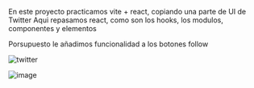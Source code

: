 
En este proyecto practicamos vite + react, copiando una parte de UI de Twitter
Aqui repasamos react, como son los hooks, los modulos, componentes y elementos

Porsupuesto le añadimos funcionalidad a los botones follow

![twitter](https://github.com/Neptuno099/Twitter-clone/assets/122035481/f5465bea-a557-421c-8b78-e63382040834)

![image](https://github.com/Neptuno099/Twitter-clone/assets/122035481/ffa5483b-3ba3-4fb1-90b8-5f3934cfbb9b)

